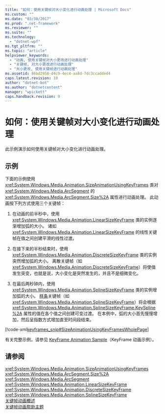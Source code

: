 ```yaml
---
title: "如何：使用关键帧对大小变化进行动画处理 | Microsoft Docs"
ms.custom: ""
ms.date: "03/30/2017"
ms.prod: ".net-framework"
ms.reviewer: ""
ms.suite: ""
ms.technology: 
  - "dotnet-wpf"
ms.tgt_pltfrm: ""
ms.topic: "article"
helpviewer_keywords: 
  - "动画, 使用关键帧对大小更改进行动画处理"
  - "关键帧, 对大小更改进行动画处理"
  - "大小更改, 使用关键帧进行动画处理"
ms.assetid: 86bd2950-d4c9-4ec4-aa8d-7dc3ccadded4
caps.latest.revision: 10
author: "dotnet-bot"
ms.author: "dotnetcontent"
manager: "wpickett"
caps.handback.revision: 9
---
```

# 如何：使用关键帧对大小变化进行动画处理
此示例演示如何使用关键帧对大小变化进行动画处理。  
  
## 示例  
 下面的示例使用 <xref:System.Windows.Media.Animation.SizeAnimationUsingKeyFrames> 类对 <xref:System.Windows.Media.ArcSegment> 的 <xref:System.Windows.Media.ArcSegment.Size%2A> 属性进行动画处理。  此动画按下列方式使用三个关键帧：  
  
1.  在动画的前半秒中，使用 <xref:System.Windows.Media.Animation.LinearSizeKeyFrame> 类的实例逐渐增加弧的大小。  诸如 <xref:System.Windows.Media.Animation.LinearSizeKeyFrame> 的线性关键帧在值之间创建平滑的线性过渡。  
  
2.  在接下来的半秒结束时，使用 <xref:System.Windows.Media.Animation.DiscreteSizeKeyFrame> 类的实例突然增加弧的大小。  离散关键帧（如 <xref:System.Windows.Media.Animation.DiscreteSizeKeyFrame>）将使值发生突变，也就是说，大小变化是突然发生的，并且不是细微变化。  
  
3.  在最后两秒钟内，使用 <xref:System.Windows.Media.Animation.SplineSizeKeyFrame> 类的实例增加弧的大小。  [样条](GTMT)关键帧（如 <xref:System.Windows.Media.Animation.SplineSizeKeyFrame>）将会根据 <xref:System.Windows.Media.Animation.SplineSizeKeyFrame.KeySpline%2A> 属性的值在各个值之间创建可变过渡。  在本例中，弧的大小首先慢慢增加，然后呈指数方式增加直至时间段结束。  
  
 [!code-xml[keyframes_snip#SizeAnimationUsingKeyFramesWholePage](../../../../samples/snippets/xaml/VS_Snippets_Wpf/keyframes_snip/XAML/SizeAnimationUsingKeyFramesExample.xaml#sizeanimationusingkeyframeswholepage)]  
  
 有关完整示例，请参见 [KeyFrame Animation Sample](http://go.microsoft.com/fwlink/?LinkID=160012)（KeyFrame 动画示例）。  
  
## 请参阅  
 <xref:System.Windows.Media.Animation.SizeAnimationUsingKeyFrames>   
 <xref:System.Windows.Media.ArcSegment.Size%2A>   
 <xref:System.Windows.Media.ArcSegment>   
 <xref:System.Windows.Media.Animation.LinearSizeKeyFrame>   
 <xref:System.Windows.Media.Animation.DiscreteSizeKeyFrame>   
 <xref:System.Windows.Media.Animation.SplineSizeKeyFrame>   
 [关键帧动画概述](../../../../docs/framework/wpf/graphics-multimedia/key-frame-animations-overview.md)   
 [关键帧动画帮助主题](../../../../docs/framework/wpf/graphics-multimedia/key-frame-animation-how-to-topics.md)